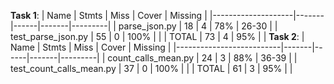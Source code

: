 **Task 1**:
| Name               | Stmts | Miss | Cover | Missing |
|--------------------|-------|------|-------|---------|
| parse_json.py      | 18    | 4    | 78%   | 26-30   |
| test_parse_json.py | 55    | 0    | 100%  |         |
| TOTAL              | 73    | 4    | 95%   |         |
**Task 2**:
| Name                     | Stmts | Miss | Cover | Missing |
|--------------------------|-------|------|-------|---------|
| count_calls_mean.py      | 24    | 3    | 88%   | 36-39   |
| test_count_calls_mean.py | 37    | 0    | 100%  |         |
| TOTAL                    | 61    | 3    | 95%   |         |
